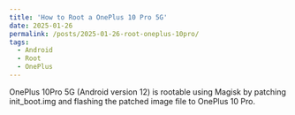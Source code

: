 ```yaml
---
title: 'How to Root a OnePlus 10 Pro 5G'
date: 2025-01-26
permalink: /posts/2025-01-26-root-oneplus-10pro/
tags:
  - Android
  - Root
  - OnePlus
---
```


OnePlus 10Pro 5G (Android version 12) is rootable using Magisk by patching init_boot.img and flashing the patched image file to OnePlus 10 Pro.